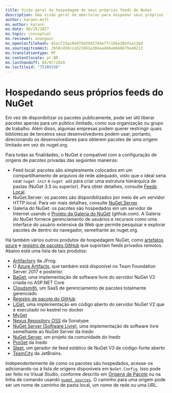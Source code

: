 ```yaml
---
title: Visão geral da hospedagem de seus próprios feeds do NuGet
description: Uma visão geral de aberturas para hospedar seus próprios feeds de pacote do NuGet ou galerias localmente ou remotamente.
author: karann-msft
ms.author: karann
ms.date: 08/25/2017
ms.topic: conceptual
ms.reviewer: anangaur
ms.openlocfilehash: 81acf15ac69d78d39d2784e77c18ba38bfea126d
ms.sourcegitcommit: 2b50c450cca521681a384aa466ab666679a40213
ms.translationtype: MT
ms.contentlocale: pt-BR
ms.lasthandoff: 04/07/2020
ms.locfileid: "75385536"
---
```

# <a name="hosting-your-own-nuget-feeds"></a>Hospedando seus próprios feeds do NuGet

Em vez de disponibilizar os pacotes publicamente, pode ser útil liberar pacotes apenas para um público limitado, como sua organização ou grupo de trabalho. Além disso, algumas empresas podem querer restringir quais bibliotecas de terceiros seus desenvolvedores podem usar, portanto, direcionando os desenvolvedores para obterem pacotes de uma origem limitado em vez do nuget.org.

Para todas as finalidades, o NuGet é compatível com a configuração de origens de pacotes privadas das seguintes maneiras:

- Feed local: pacotes são simplesmente colocados em um compartilhamento de arquivos de rede adequado, visto que o ideal seria usar `nuget init` e `nuget add` para criar uma estrutura hierárquica de pastas (NuGet 3.3 ou superior). Para obter detalhes, consulte [Feeds Local](../hosting-packages/local-feeds.md).
- NuGet.Server: os pacotes são disponibilizados por meio de um servidor HTTP local. Para ver mais detalhes, consulte [NuGet.Server](../hosting-packages/nuget-server.md).
- Galeria do NuGet: os pacotes são hospedados em um servidor de Internet usando o [Projeto da Galeria do NuGet](https://github.com/NuGet/NuGetGallery#build-and-run-the-gallery-in-arbitrary-number-easy-steps) (github.com). A Galeria do NuGet fornece gerenciamento de usuários e recursos como uma interface do usuário extensiva da Web que permite pesquisar e explorar pacotes de dentro do navegador, semelhante ao nuget.org.

Há também vários outros produtos de hospedagem NuGet, como [artefatos azure](https://www.visualstudio.com/docs/package/nuget/publish) e [registro de pacotes GitHub](https://help.github.com/articles/configuring-nuget-for-use-with-github-package-registry) que suportam feeds privados remotos. Abaixo está uma lista de tais produtos:

- [Artifactory](https://www.jfrog.com/artifactory/) da JFrog.
- O [Azure Artifacts](https://www.visualstudio.com/docs/package/nuget/publish), que também está disponível no Team Foundation Server 2017 e posterior.
- [BaGet](https://github.com/loic-sharma/BaGet), uma implementação de software livre do servidor NuGet V3 criada no ASP.NET Core
- [Cloudsmith](https://cloudsmith.io/l/nuget-feed/), um SaaS de gerenciamento de pacotes totalmente gerenciado
- [Registro de pacote do GitHub](https://help.github.com/articles/configuring-nuget-for-use-with-github-package-registry)
- [LiGet](https://github.com/ai-traders/liget), uma implementação em código aberto do servidor NuGet V2 que é executado no kestrel no docker
- [MyGet](https://myget.org)
- [Nexus Repository OSS](https://www.sonatype.com/nexus-repository-oss) da Sonatype.
- [NuGet Server (Software Livre)](https://github.com/svenkle/nuget-server), uma implementação de software livre semelhante ao NuGet Server da Inedo
- [NuGet Server](http://nugetserver.net/), um projeto da comunidade do Inedo
- [ProGet](https://inedo.com/proget) da Inedo
- [Sleet](https://github.com/emgarten/sleet), um gerador de feed estático de NuGet V3 de código-fonte aberto
- [TeamCity](https://www.jetbrains.com/teamcity/) da JetBrains.

Independentemente de como os pacotes são hospedados, acesse-os adicionando-os à lista de origens disponíveis em `NuGet.Config`. Isso pode ser feito no Visual Studio, conforme descrito em [Origens de Pacote](../consume-packages/install-use-packages-visual-studio.md#package-sources) ou na linha de comando usando [`nuget sources`](../reference/cli-reference/cli-ref-sources.md). O caminho para uma origem pode ser um nome de caminho de pasta local, um nome de rede ou uma URL.
